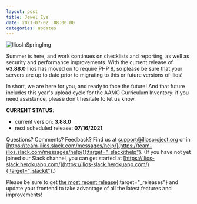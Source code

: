 ```yaml
---
layout: post
title: Jewel Eye
date: 2021-07-02  08:00:00
categories: updates
---
```


![IliosInSpringImg](https://gallery.mailchimp.com/845c4ebabb5b5ae7a6372c715/images/b6af0ee0-ff24-42bd-9018-9c46bda5aed7.jpg)


Summer is here, and work continues on checklists and reporting, as well as security and performance improvements. With the current release of __v3.88.0__ Ilios has moved on to require PHP 8, so please be sure that your servers are up to date prior to migrating to this or future versions of Ilios!

In short, we are here for you, and ready to face the future! And that future includes this year's upload cycle for the AAMC Curriculum Inventory: if you need assistance, please don't hesitate to let us know.


__CURRENT STATUS__:
- current version: __3.88.0__
- next scheduled release: __07/16/2021__


Questions? Comments? Feedback? Find us at
 [support@iliosproject.org](mailto:support@iliosproject.org) or in [https://team-ilios.slack.com/messages/help/](https://team-ilios.slack.com/messages/help/){:target="_slackithelp"}.  (If you have not yet joined our Slack channel, you can get started at [https://ilios-slack.herokuapp.com/](https://ilios-slack.herokuapp.com/){:target="_slackit"}.)

Please be sure to get [the most recent release](https://www.github.com/ilios/ilios/releases/latest){:target="_releases"} and update your frontend to take advantage of all the latest features and improvements!
